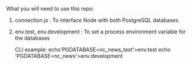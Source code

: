 What you will need to use this repo:

1) connection.js : To interface Node with both PostgreSQL databases

2) env.test,
   env.development
    : To set a process environment variable for the databases
    
   CLI example: 
   echo'PGDATABASE=nc_news_test'>env.test
   echo 'PGDATABASE=nc_news'>env.development

